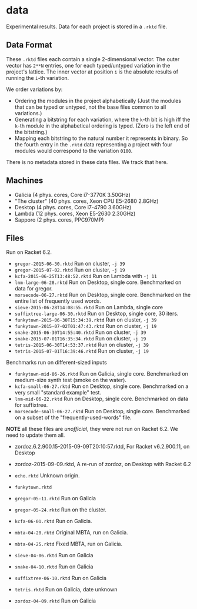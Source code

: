 data
====

Experimental results.
Data for each project is stored in a `.rktd` file.


Data Format
-----------

These `.rktd` files each contain a single 2-dimensional vector.
The outer vector has `2**N` entries, one for each typed/untyped variation in the project's lattice.
The inner vector at position `i` is the absolute results of running the `i`-th variation.

We order variations by:
- Ordering the modules in the project alphabetically
  (Just the modules that can be typed or untyped, not the base files common to all variations.)
- Generating a bitstring for each variation, where the `k`-th bit is high iff the `k`-th module
  in the alphabetical ordering is typed. (Zero is the left end of the bitstring.)
- Mapping each bitstring to the natural number it represents in binary.
So the fourth entry in the `.rktd` data representing a project with four modules
would correspond to the variation `0100`.

There is no metadata stored in these data files.
We track that here.


Machines
--------
- Galicia (4 phys. cores, Core i7-3770K 3.50GHz)
- "The cluster" (40 phys. cores, Xeon CPU E5-2680 2.8GHz)
- Desktop (4 phys. cores, Core i7-4790 3.60GHz)
- Lambda (12 phys. cores, Xeon E5-2630 2.30GHz)
- Sapporo (2 phys. cores, PPC970MP)


Files
-----

Run on Racket 6.2.

- `gregor-2015-06-30.rktd` Run on cluster, `-j 39`
- `gregor-2015-07-02.rktd` Run on cluster, `-j 19`
- `kcfa-2015-06-25T13:48:52.rktd` Run on Lambda with `-j 11`
- `lnm-large-06-28.rktd` Run on Desktop, single core. Benchmarked on data for gregor.
- `morsecode-06-27.rktd` Run on Desktop, single core. Benchmarked on the entire list of frequently used words.
- `sieve-2015-06-28T14:08:55.rktd` Run on Lambda, single core
- `suffixtree-large-06-30.rktd` Run on Desktop, single core, 30 iters.
- `funkytown-2015-06-30T15:34:39.rktd` Run on cluster, `-j 39`
- `funkytown-2015-07-02T01:47:43.rktd` Run on cluster, `-j 19`
- `snake-2015-06-30T14:55:40.rktd` Run on cluster, `-j 39`
- `snake-2015-07-01T16:35:34.rktd` Run on cluster, `-j 19`
- `tetris-2015-06-30T14:53:37.rktd` Run on cluster, `-j 39`
- `tetris-2015-07-01T16:39:46.rktd` Run on cluster, `-j 19`

Benchmarks run on different-sized inputs
- `funkytown-mid-06-26.rktd` Run on Galicia, single core. Benchmarked on medium-size synth test (smoke on the water).
- `kcfa-small-06-27.rktd` Run on Desktop, single core. Benchmarked on a very small "standard example" test.
- `lnm-mid-06-22.rktd` Run on Desktop, single core. Benchmarked on data for suffixtree.
- `morsecode-small-06-27.rktd` Run on Desktop, single core. Benchmarked on a subset of the "frequently-used-words" file.

__NOTE__ all these files are _unofficial_, they were not run on Racket 6.2.
We need to update them all.

- zordoz.6.2.900.15-2015-09-09T20:10:57.rktd, For Racket v6.2.900.11, on Desktop
- zordoz-2015-09-09.rktd, A re-run of zordoz, on Desktop with Racket 6.2

- `echo.rktd` Unknown origin.
- `funkytown.rktd`
- `gregor-05-11.rktd` Run on Galicia
- `gregor-05-24.rktd` Run on the cluster.
- `kcfa-06-01.rktd` Run on Galicia.
- `mbta-04-20.rktd` Original MBTA, run on Galicia.
- `mbta-04-25.rktd` Fixed MBTA, run on Galicia.
- `sieve-04-06.rktd` Run on Galicia
- `snake-04-10.rktd` Run on Galicia
- `suffixtree-06-10.rktd` Run on Galicia
- `tetris.rktd` Run on Galicia, date unknown
- `zordoz-04-09.rktd` Run on Galicia

